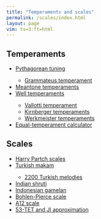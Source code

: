 ```yaml
---
title: "Temperaments and scales"
permalink: /scales/index.html
layout: page
vim: ts=3:ft=html
---
```



<h2> Temperaments </h2>

<ul>
	<li> <a href="/pythagorean">Pythagorean tuning </a></li>
	<ul style="margin-bottom:0">
		<li> <a href="/grammateus">Grammateus temperament</a> </li>
	</ul>
	<li> <a href="/meantone">Meantone temperaments </a></li>
	<li> <a href="/well-temperaments">Well temperaments </a></li>
	<ul style="margin-bottom:0">
		<li> <a href="/vallotti">Vallotti temperament</a> </li>
		<li> <a href="/kirnberger">Kirnberger temperaments</a> </li>
		<li> <a href="/werckmeister">Werkmeister temperaments</a> </li>
	</ul>
	<li> <a href="/equal-temperament">Equal-temperament calculator</a></li>
</ul>

<h2> Scales </h2>

<ul>
	<li> <a href="/partch">Harry Partch scales</a></li>
	<li> <a href="/makam">Turkish makam</a></li>
	<ul style="margin-bottom:0">
		<li> <a href="/turkish">2200 Turkish melodies</a> </li>
	</ul>
	<li> <a href="/shruti">Indian shruti</a></li>
	<li> <a href="/gamelan">Indonesian gamelan</a></li>
	<li> <a href="/bohlen-pierce">Bohlen-Pierce scale</a></li>
	<li> <a href="/a12">A12 scale</a></li>
	<li> <a href="/53tet">53-TET and JI approximation</a></li>
</ul>



